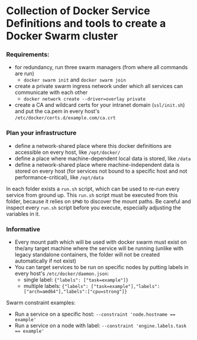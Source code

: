 # Collection of Docker Service Definitions and tools to create a Docker Swarm cluster

### Requirements:
- for redundancy, run three swarm managers (from where all commands are run)
  - `docker swarm init` and `docker swarm join`
- create a private swarm ingress network under which all services can communicate with each other
  - `docker network create --driver=overlay private`
- create a CA and wildcard certs for your intranet domain (`ssl/init.sh`) and put the ca.pem in every host's `/etc/docker/certs.d/example.com/ca.crt`

### Plan your infrastructure 
- define a network-shared place where this docker definitions are accessible on every host, like `/opt/docker/`
- define a place where machine-dependent local data is stored, like `/data`
- define a network-shared place where machine-independent data is stored on every host (for services not bound to a specific host and not performance-critical), like `/opt/data`

In each folder exists a `run.sh` script, which can be used to re-run every service from ground up.
This `run.sh` script must be executed from this folder, because it relies on `$PWD` to discover the mount paths.
Be careful and inspect every `run.sh` script before you execute, especially adjusting the variables in it.

### Informative
- Every mount path which will be used with docker swarm must exist on the/any target machine where the service will be running (unlike with legacy standalone containers, the folder will not be created automatically if not exist)
- You can target services to be run on specific nodes by putting labels in every host's `/etc/docker/daemon.json`:
  - single label: `{"labels": ["task=example"]}`
  - multiple labels: `{"labels": ["task=example"],"labels":["arch=amd64"],"labels":["cpu=strong"]}`

Swarm constraint examples:

- Run a service on a specific host: `--constraint 'node.hostname == example'`
- Run a service on a node with label: `--constraint 'engine.labels.task == example'`


